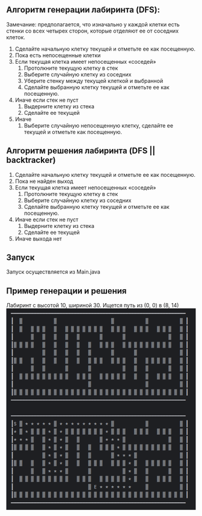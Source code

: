 
## Алгоритм генерации лабиринта (DFS):

Замечание: предполагается, что изначально у каждой клетки есть стенки со всех четырех сторон, которые отделяют ее от соседних клеток.

1. Сделайте начальную клетку текущей и отметьте ее как посещенную.
2. Пока есть непосещенные клетки
1. Если текущая клетка имеет непосещенных «соседей»
   1. Протолкните текущую клетку в стек
   2. Выберите случайную клетку из соседних
   3. Уберите стенку между текущей клеткой и выбранной
   4. Сделайте выбранную клетку текущей и отметьте ее как посещенную.
2. Иначе если стек не пуст
   1. Выдерните клетку из стека
   2. Сделайте ее текущей
3. Иначе
   1. Выберите случайную непосещенную клетку, сделайте ее текущей и отметьте как посещенную.

## Алгоритм решения лабиринта (DFS || backtracker)

1. Сделайте начальную клетку текущей и отметьте ее как посещенную.
2. Пока не найден выход
1. Если текущая клетка имеет непосещенных «соседей»
   1. Протолкните текущую клетку в стек
   2. Выберите случайную клетку из соседних
   3. Сделайте выбранную клетку текущей и отметьте ее как посещенную.
2. Иначе если стек не пуст
   1. Выдерните клетку из стека
   2. Сделайте ее текущей
3. Иначе выхода нет


## Запуск
Запуск осуществляется из Main.java

## Пример генерации и решения

Лабиринт с высотой 10, шириной 30. Ищется путь из (0, 0) в (8, 14)
![img.png](img.png)
